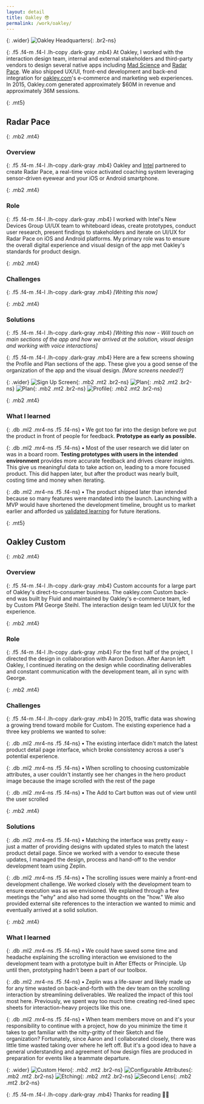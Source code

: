 ```yaml
---
layout: detail
title: Oakley 😎
permalink: /work/oakley/
---
```


{: .wider}
![Oakley Headquarters](/assets/img/oakley/oakley-hq.jpg "Oakley Headquarters"){: .br2-ns}

{: .f5 .f4-m .f4-l .lh-copy .dark-gray .mb4}
At Oakley, I worked with the interaction design team, internal and external stakeholders and third-party vendors to design several native apps including [Mad Science](https://itunes.apple.com/us/app/mad-science/id981695340) and [Radar Pace](https://itunes.apple.com/us/app/radar-pace/id1108147139). We also shipped UX/UI, front-end development and back-end integration for [oakley.com](http://oakley.com)'s e-commerce and marketing web experiences. In 2015, Oakley.com generated approximately $60M in revenue and approximately 36M sessions.

{: .mt5}
## Radar Pace

{: .mb2 .mt4}
### Overview

{: .f5 .f4-m .f4-l .lh-copy .dark-gray .mb4}
Oakley and [Intel](http://intel.com) partnered to create Radar Pace, a real-time voice activated coaching system leveraging sensor-driven eyewear and your iOS or Android smartphone.

{: .mb2 .mt4}
### Role

{: .f5 .f4-m .f4-l .lh-copy .dark-gray .mb4}
I worked with Intel's New Devices Group UI/UX team to whiteboard ideas, create prototypes, conduct user research, present findings to stakeholders and iterate on UI/UX for Radar Pace on iOS and Android platforms. My primary role was to ensure the overall digital experience and visual design of the app met Oakley's standards for product design.

{: .mb2 .mt4}
### Challenges

{: .f5 .f4-m .f4-l .lh-copy .dark-gray .mb4}
*[Writing this now]*


{: .mb2 .mt4}
### Solutions

{: .f5 .f4-m .f4-l .lh-copy .dark-gray .mb4}
*[Writing this now - Will touch on main sections of the app and how we arrived at the solution, visual design and working with voice interactions]*

{: .f5 .f4-m .f4-l .lh-copy .dark-gray .mb4}
Here are a few screens showing the Profile and Plan sections of the app. These give you a good sense of the organization of the app and the visual design. *[More screens needed?]*

{: .wider}
![Sign Up Screen](/assets/img/oakley/radar-pace-01.jpg "Sign Up Screen"){: .mb2 .mt2 .br2-ns}
![Plan](/assets/img/oakley/radar-pace-02.jpg "Plan"){: .mb2 .mt2 .br2-ns}
![Plan](/assets/img/oakley/radar-pace-03.jpg "Plan"){: .mb2 .mt2 .br2-ns}
![Profile](/assets/img/oakley/radar-pace-04.jpg "Profile"){: .mb2 .mt2 .br2-ns}


{: .mb2 .mt4}
### What I learned

{: .db .ml2 .mr4-ns .f5 .f4-ns}
**•** We got too far into the design before we put the product in front of people for feedback. **Prototype as early as possible.**

{: .db .ml2 .mr4-ns .f5 .f4-ns}
**•** Most of the user research we did later on was in a board room. **Testing prototypes with users in the intended environment** provides more accurate feedback and drives clearer insights. This give us meaningful data to take action on, leading to a more focused product. This did happen later, but after the product was nearly built, costing time and money when iterating.

{: .db .ml2 .mr4-ns .f5 .f4-ns}
**•** The product shipped later than intended because so many features were mandated into the launch. Launching with a MVP would have shortened the development timeline, brought us to market earlier and afforded us [validated learning](http://theleanstartup.com/principles) for future iterations.


{: .mt5}
## Oakley Custom

{: .mb2 .mt4}
### Overview

{: .f5 .f4-m .f4-l .lh-copy .dark-gray .mb4}
Custom accounts for a large part of Oakley's direct-to-consumer business. The oakley.com Custom back-end was built by Fluid and maintained by Oakley's e-commerce team, led by Custom PM George Steihl. The interaction design team led UI/UX for the experience.

{: .mb2 .mt4}
### Role

{: .f5 .f4-m .f4-l .lh-copy .dark-gray .mb4}
For the first half of the project, I directed the design in collaboration with Aaron Dodson. After Aaron left Oakley, I continued iterating on the design while coordinating deliverables and constant communication with the development team, all in sync with George.

{: .mb2 .mt4}
### Challenges

{: .f5 .f4-m .f4-l .lh-copy .dark-gray .mb4}
In 2015, traffic data was showing a growing trend toward mobile for Custom. The existing experience had a three key problems we wanted to solve:

{: .db .ml2 .mr4-ns .f5 .f4-ns}
**•** The existing interface didn't match the latest product detail page interface, which broke consistency across a user's potential experience.

{: .db .ml2 .mr4-ns .f5 .f4-ns}
**•** When scrolling to choosing customizable attributes, a user couldn't instantly see her changes in the hero product image because the image scrolled with the rest of the page

{: .db .ml2 .mr4-ns .f5 .f4-ns}
**•** The Add to Cart button was out of view until the user scrolled

{: .mb2 .mt4}
### Solutions

{: .db .ml2 .mr4-ns .f5 .f4-ns}
**•** Matching the interface was pretty easy - just a matter of providing designs with updated styles to match the latest product detail page. Since we worked with a vendor to execute these updates, I managed the design, process and hand-off to the vendor development team using Zeplin.

{: .db .ml2 .mr4-ns .f5 .f4-ns}
**•** The scrolling issues were mainly a front-end development challenge. We worked closely with the development team to ensure execution was as we envisioned. We explained through a few meetings the "why" and also had some thoughts on the "how." We also provided external site references to the interaction we wanted to mimic and eventually arrived at a solid solution.


{: .mb2 .mt4}
### What I learned

{: .db .ml2 .mr4-ns .f5 .f4-ns}
**•** We could have saved some time and headache explaining the scrolling interaction we envisioned to the development team with a prototype built in After Effects or Principle. Up until then, prototyping hadn't been a part of our toolbox.

{: .db .ml2 .mr4-ns .f5 .f4-ns}
**•** Zeplin was a life-saver and likely made up for any time wasted on back-and-forth with the dev team on the scrolling interaction by streamlining deliverables. We realized the impact of this tool most here. Previously, we spent way too much time creating red-lined spec sheets for interaction-heavy projects like this one.

{: .db .ml2 .mr4-ns .f5 .f4-ns}
**•** When team members move on and it's your responsibility to continue with a project, how do you minimize the time it takes to get familiar with the nitty-gritty of their Sketch and file organization? Fortunately, since Aaron and I collaborated closely, there was little time wasted taking over where he left off. But it's a good idea to have a general understanding and agreement of how design files are produced in preparation for events like a teammate departure.

{: .wider}
![Custom Hero](/assets/img/oakley/custom-01.jpg "Custom Hero"){: .mb2 .mt2 .br2-ns}
![Configurable Attributes](/assets/img/oakley/custom-02.jpg "Configurable Attributes"){: .mb2 .mt2 .br2-ns}
![Etching](/assets/img/oakley/custom-03.jpg "Etching"){: .mb2 .mt2 .br2-ns}
![Second Lens](/assets/img/oakley/custom-04.jpg "Second Lens"){: .mb2 .mt2 .br2-ns}

{: .f5 .f4-m .f4-l .lh-copy .dark-gray .mb4}
Thanks for reading 🙏🏻
